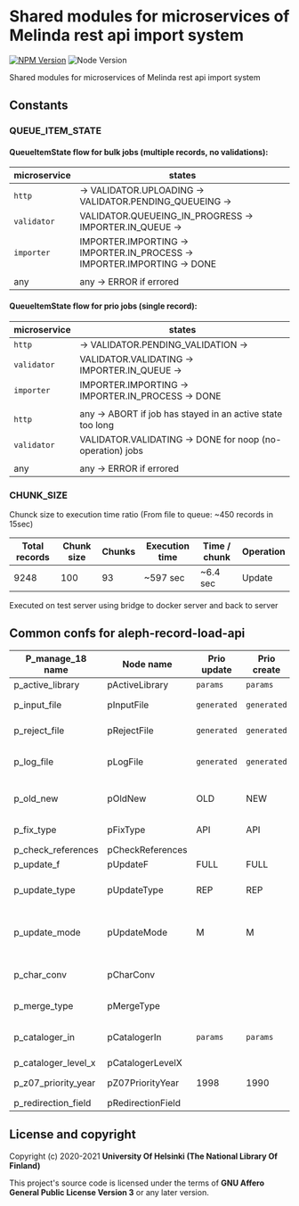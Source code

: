 # Shared modules for microservices of Melinda rest api import system
[![NPM Version](https://img.shields.io/npm/v/@natlibfi/melinda-rest-api-commons.svg)](https://npmjs.org/package/@natlibfi/melinda-rest-api-commons)
![Node Version](https://img.shields.io/node/v/@natlibfi/melinda-rest-api-commons.svg)

Shared modules for microservices of Melinda rest api import system

## Constants

### QUEUE_ITEM_STATE

#### QueueItemState flow for bulk jobs (multiple records, no validations):

|microservice | states                                                                   |
|-------------| -------------------------------------------------------------------------|
|`http`       | -> VALIDATOR.UPLOADING -> VALIDATOR.PENDING_QUEUEING ->                  |
|`validator`  | VALIDATOR.QUEUEING_IN_PROGRESS -> IMPORTER.IN_QUEUE ->                   |
|`importer`   | IMPORTER.IMPORTING -> IMPORTER.IN_PROCESS -> IMPORTER.IMPORTING -> DONE  |
|             |                                                                          |
|any          | any -> ERROR if errored


#### QueueItemState flow for prio jobs (single record):

|microservice | states                                                                   |
|-------------| -------------------------------------------------------------------------|
|`http`       | -> VALIDATOR.PENDING_VALIDATION ->                                       |
|`validator`  | VALIDATOR.VALIDATING -> IMPORTER.IN_QUEUE ->                             |
|`importer`   | IMPORTER.IMPORTING -> IMPORTER.IN_PROCESS -> DONE                        |
|             |                                                                          |
|`http`       | any -> ABORT if job has stayed in an active state too long               |
|`validator`  | VALIDATOR.VALIDATING -> DONE for noop (no-operation) jobs                |
|             |                                                                          |
| any         | any -> ERROR if errored                                                  |

### CHUNK_SIZE
Chunck size to execution time ratio (From file to queue: ~450 records in 15sec)

| Total records | Chunk size | Chunks | Execution time | Time / chunk | Operation |
|---------------|------------|--------|----------------|--------------|-----------|
| 9248          | 100        | 93     | ~597 sec       | ~6.4 sec     | Update    |
Executed on test server using bridge to docker server and back to server

## Common confs for aleph-record-load-api
| P_manage_18 name    | Node name         | Prio update | Prio create | Bulk update | Bulk create | Description                                             |
|---------------------|-------------------|-------------|-------------|-------------|-------------|---------------------------------------------------------|
| p_active_library    | pActiveLibrary    | `params`    | `params`    | `params`    | `params`    | Library to use                                          |
| p_input_file        | pInputFile        | `generated` | `generated` | `generated` | `generated` | Source file location                                    |
| p_reject_file       | pRejectFile       | `generated` | `generated` | `generated` | `generated` | Log file for rejected records                           |
| p_log_file          | pLogFile          | `generated` | `generated` | `generated` | `generated` | Log file for updated/created record ids                 |
| p_old_new           | pOldNew           | OLD         | NEW         | OLD         | NEW         | Method of operation. Either *NEW* or *OLD*              |
| p_fix_type          | pFixType          | API         | API         | INSB        | INSB        | Aleph fix routine code                                  |
| p_check_references  | pCheckReferences  |             |             |             |             |                                                         |
| p_update_f          | pUpdateF          | FULL        | FULL        | FULL        | FULL        | Indexing action                                         |
| p_update_type       | pUpdateType       | REP         | REP         | REP         | REP         | REP or APP (REPlace or APPend)                          |
| p_update_mode       | pUpdateMode       | M           | M           | M           | M           | User mode. Either *M* (Multi-user) or *S* (Single-user) |
| p_char_conv         | pCharConv         |             |             |             |             | Character conversion to apply                           |
| p_merge_type        | pMergeType        |             |             |             |             | Merge/Preferred routine                                 |
| p_cataloger_in      | pCatalogerIn      | `params`    | `params`    | `params`    | `params`    | Value which is written to *CAT* fields                  |
| p_cataloger_level_x | pCatalogerLevelX  |             |             |             |             | Cataloger lever                                         |
| p_z07_priority_year | pZ07PriorityYear  | 1998        | 1990        | 2099        | 2099        | Override indexing priority                              |
| p_redirection_field | pRedirectionField |             |             |             |             |                                                         |

## License and copyright

Copyright (c) 2020-2021 **University Of Helsinki (The National Library Of Finland)**

This project's source code is licensed under the terms of **GNU Affero General Public License Version 3** or any later version.
